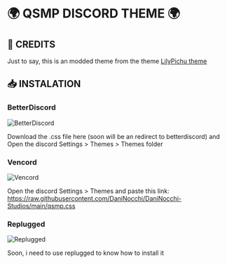 # 🌍 QSMP DISCORD THEME 🌍


## 📖 CREDITS
Just to say, this is an modded theme from the theme [LilyPichu theme](https://betterdiscord.app/theme/LilyPichu)

## 📥 INSTALATION
### BetterDiscord
![BetterDiscord](https://im5.ezgif.com/tmp/ezgif-5-6798232a71.png)

Download the .css file here (soon will be an redirect to betterdiscord) and Open the discord Settings > Themes > Themes folder

### Vencord
![Vencord](https://im5.ezgif.com/tmp/ezgif-5-ffe02c028c.png)

Open the discord Settings > Themes and paste this link: https://raw.githubusercontent.com/DaniNocchi/DaniNocchi-Studios/main/qsmp.css

### Replugged
![Replugged](https://im2.ezgif.com/tmp/ezgif-2-8e13d714b4.png)

Soon, i need to use replugged to know how to install it
